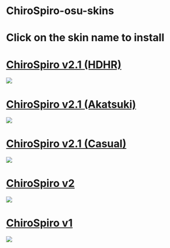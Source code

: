 # ChiroSpiro-osu-skins
# Click on the skin name to install
# [ChiroSpiro v2.1 (HDHR)](https://yurikiosu.s-ul.eu/0qQ18Kv0)
![](https://i.imgur.com/4VYUyBb.jpg)
 
# [ChiroSpiro v2.1 (Akatsuki)](https://yurikiosu.s-ul.eu/AKzMsrz7)
![](https://i.imgur.com/ui7gSr6.jpg)

# [ChiroSpiro v2.1 (Casual)](https://yurikiosu.s-ul.eu/AKzMsrz7)
![](https://i.imgur.com/3F70Udm.jpg)

# [ChiroSpiro v2](https://yurikiosu.s-ul.eu/AKzMsrz7)
![](https://i.imgur.com/1Tqjc2O.jpg)

# [ChiroSpiro v1](https://yurikiosu.s-ul.eu/AKzMsrz7)
![](https://i.imgur.com/y80rp6u.jpg)
